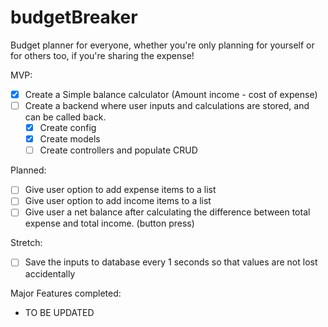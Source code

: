 # budgetBreaker

Budget planner for everyone, whether you're only planning for yourself or for others too, if you're sharing the expense!

MVP:

* [X] Create a Simple balance calculator (Amount income - cost of expense)
* [ ] Create a backend where user inputs and calculations are stored, and can be called back.
  * [X] Create config
  * [X] Create models
  * [ ] Create controllers and populate CRUD

Planned:

- [ ] Give user option to add expense items to a list
- [ ] Give user option to add income items to a list
- [ ] Give user a net balance after calculating the difference between total expense and total income. (button press)

Stretch:

- [ ] Save the inputs to database every 1 seconds so that values are not lost accidentally

Major Features completed:

- TO BE UPDATED
